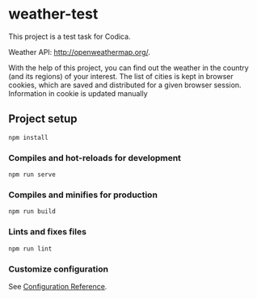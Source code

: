 # weather-test

This project is a test task for Codica.

Weather API: http://openweathermap.org/.


With the help of this project, you can find out the weather in the country (and its regions) of your interest. The list of cities is kept in browser cookies, which are saved and distributed for a given browser session. Information in cookie is updated manually

## Project setup
```
npm install
```

### Compiles and hot-reloads for development
```
npm run serve
```

### Compiles and minifies for production
```
npm run build
```

### Lints and fixes files
```
npm run lint
```

### Customize configuration
See [Configuration Reference](https://cli.vuejs.org/config/).
